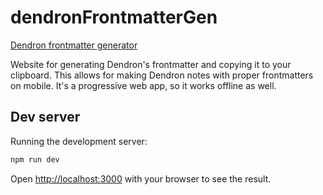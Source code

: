 # dendronFrontmatterGen

[Dendron frontmatter generator](https://6notes.github.io/dendronFrontmatterGen/)

Website for generating Dendron's frontmatter and copying it to your clipboard. This allows for making Dendron notes with proper frontmatters on mobile. It's a progressive web app, so it works offline as well.

## Dev server

Running the development server:

```bash
npm run dev
```

Open [http://localhost:3000](http://localhost:3000) with your browser to see the
result.
